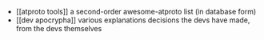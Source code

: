 - [[atproto tools]] a second-order awesome-atproto list (in database form)
- [[dev apocrypha]] various explanations decisions the devs have made, from the devs themselves